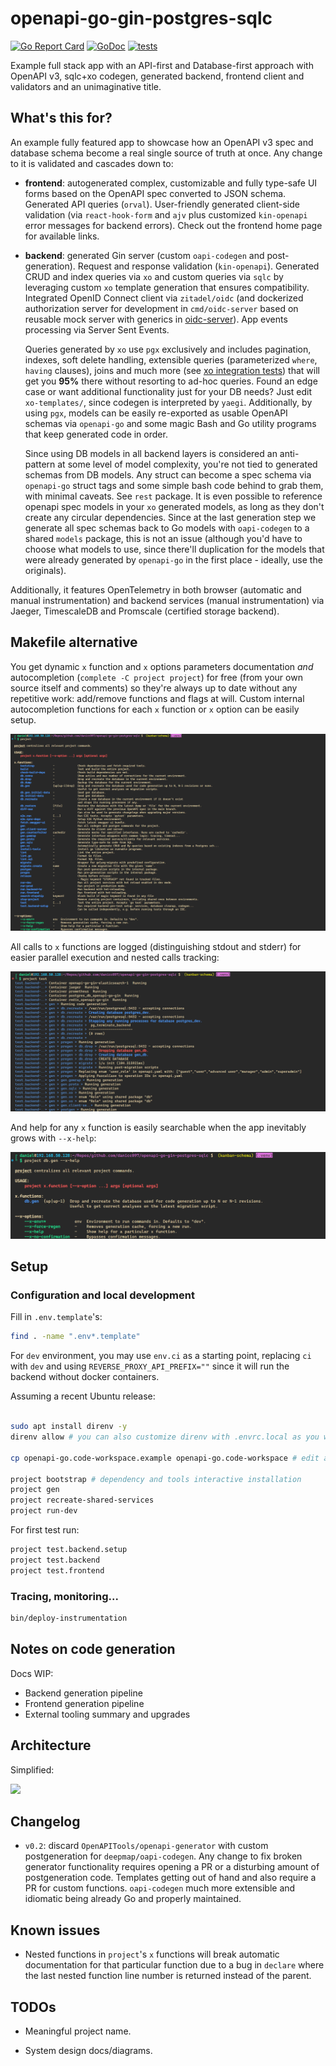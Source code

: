 # openapi-go-gin-postgres-sqlc

[![Go Report Card](https://goreportcard.com/badge/github.com/danicc097/openapi-go-gin-postgres-sqlc)](https://goreportcard.com/report/github.com/danicc097/openapi-go-gin-postgres-sqlc)
[![GoDoc](https://pkg.go.dev/badge/github.com/danicc097/openapi-go-gin-postgres-sqlc)](https://pkg.go.dev/github.com/danicc097/openapi-go-gin-postgres-sqlc)
[![tests](https://github.com/danicc097/openapi-go-gin-postgres-sqlc/actions/workflows/tests.yaml/badge.svg)](https://github.com/danicc097/openapi-go-gin-postgres-sqlc/actions/workflows/tests.yaml)

Example full stack app with an API-first and Database-first approach with OpenAPI v3, sqlc+xo codegen,
generated backend, frontend client and validators and an unimaginative title.

## What's this for?

An example fully featured app to showcase how an OpenAPI v3 spec and database
schema become a real single source of truth at once. Any
change to it is validated and cascades down to:

- **frontend**: autogenerated complex, customizable and fully type-safe UI forms
  based on the OpenAPI spec converted to JSON
  schema. Generated API queries (`orval`). User-friendly generated client-side
  validation
  (via `react-hook-form` and `ajv` plus customized `kin-openapi` error
  messages for backend errors). Check out the frontend home page for available links.
- **backend**: generated Gin server (custom `oapi-codegen` and post-generation).
  Request and response validation (`kin-openapi`). Generated CRUD and index queries via `xo`
  and custom queries via `sqlc` by leveraging custom `xo` template generation
  that ensures compatibility. Integrated OpenID Connect client via
  `zitadel/oidc` (and dockerized authorization server for development in
  `cmd/oidc-server` based on reusable mock server with generics in
  [oidc-server](https://github.com/danicc097/oidc-server)). App events processing
  via Server Sent Events.

  Queries generated by `xo` use `pgx` exclusively and includes
  pagination, indexes, soft delete handling, extensible queries (parameterized `where`, `having` clauses), joins and
  much more (see [xo integration
  tests](./internal/repos/postgresql/xo-templates/tests/)) that will get you
  **95%** there without resorting to ad-hoc queries. Found an edge case or want additional functionality just for
  your DB needs? Just edit `xo-templates/`, since codegen is interpreted by
  `yaegi`. Additionally, by
  using `pgx`, models can be easily re-exported as usable OpenAPI schemas via
  `openapi-go` and some magic Bash and Go utility programs that keep generated
  code in order.

  Since using DB models in all backend layers is considered an anti-pattern at
  some level of model complexity, you're not tied to generated schemas from DB
  models.
  Any struct can become a spec schema via `openapi-go` struct tags and some
  simple bash code behind to grab them, with minimal caveats. See `rest`
  package. It is even possible to reference openapi spec models in your `xo`
  generated models, as long as they don't create any circular dependencies.
  Since at the last generation step we generate all spec schemas back to Go models with `oapi-codegen` to
  a shared `models` package, this is not an issue (although you'd have to
  choose what models to use, since there'll duplication for the models
  that were already generated by `openapi-go` in the first place - ideally, use the
  originals).

Additionally, it features OpenTelemetry in both browser (automatic and
manual instrumentation) and backend services (manual instrumentation) via
Jaeger, TimescaleDB and Promscale (certified storage backend).

## Makefile alternative

You get dynamic `x` function and `x` options parameters documentation _and_
autocompletion (`complete -C project project`) for
free (from your own source itself and comments)
so they're always up to date without any repetitive work: add/remove functions
and flags at will.
Custom internal autocompletion functions for each `x` function or `x` option can be
easily setup.

![](.github/autodocs.png)

All calls to `x` functions are logged (distinguishing stdout and stderr) for easier parallel execution and nested
calls tracking:

![](.github/logging.png)

And help for any `x` function is easily searchable when the app inevitably grows
with `--x-help`:

![](.github/help-x-function.png)

## Setup

### Configuration and local development

Fill in `.env.template`'s:

```bash
find . -name ".env*.template"
```

For `dev` environment, you may use `env.ci` as a starting point,
replacing `ci` with `dev` and using `REVERSE_PROXY_API_PREFIX=""` since it will run
the backend without docker containers.

Assuming a recent Ubuntu release:

```bash

sudo apt install direnv -y
direnv allow # you can also customize direnv with .envrc.local as you would a regular .envrc, see example

cp openapi-go.code-workspace.example openapi-go.code-workspace # edit as desired

project bootstrap # dependency and tools interactive installation
project gen
project recreate-shared-services
project run-dev
```

For first test run:

```bash
project test.backend.setup
project test.backend
project test.frontend
```

### Tracing, monitoring...

```bash
bin/deploy-instrumentation
```

## Notes on code generation

Docs WIP:

- Backend generation pipeline
- Frontend generation pipeline
- External tooling summary and upgrades

<!-- xo custom templates with cardinality, property comments for join and public model generation for embedding, schema from structs, spec sync -->

## Architecture

Simplified:

![](.github/system-diagram.png)

## Changelog

- `v0.2`: discard `OpenAPITools/openapi-generator` with custom postgeneration for `deepmap/oapi-codegen`. Any
  change to fix broken generator functionality requires opening a PR or a disturbing
  amount of postgeneration code. Templates getting out of hand and also require
  a PR for custom functions. `oapi-codegen` much more extensible and idiomatic
  being already Go and properly maintained.

## Known issues

- Nested functions in `project`'s `x` functions will break automatic
  documentation for that particular function due to a bug in `declare` where the last nested function line
  number is returned instead of the parent.

## TODOs

- Meaningful project name.

- System design docs/diagrams.


